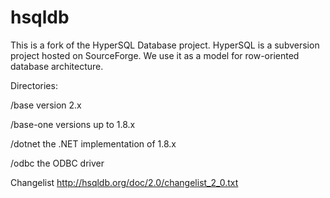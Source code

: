 # hsqldb
This is a fork of the HyperSQL Database project. HyperSQL is a subversion project hosted on SourceForge. We use it as a model for row-oriented database architecture.

Directories:

/base version 2.x

/base-one versions up to 1.8.x

/dotnet the .NET implementation of 1.8.x

/odbc the ODBC driver


Changelist http://hsqldb.org/doc/2.0/changelist_2_0.txt
